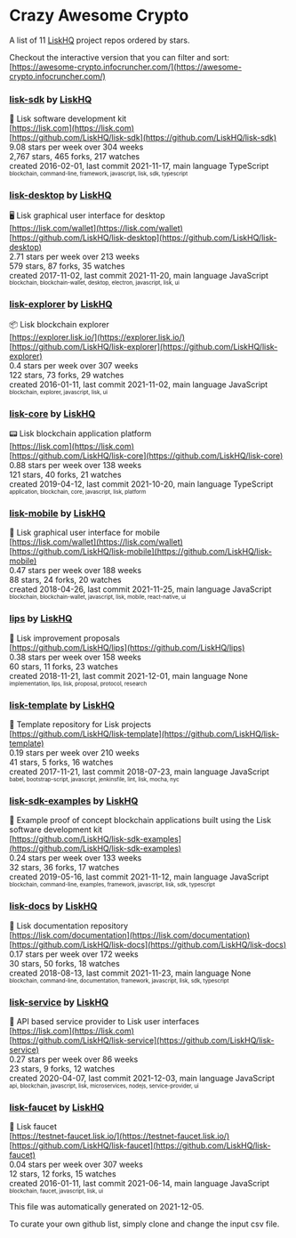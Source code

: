 # Crazy Awesome Crypto
A list of 11 [LiskHQ](https://github.com/LiskHQ) project repos ordered by stars.  

Checkout the interactive version that you can filter and sort: 
[https://awesome-crypto.infocruncher.com/](https://awesome-crypto.infocruncher.com/)  


### [lisk-sdk](https://github.com/LiskHQ/lisk-sdk) by [LiskHQ](https://github.com/LiskHQ)  
🔩 Lisk software development kit  
[https://lisk.com](https://lisk.com)  
[https://github.com/LiskHQ/lisk-sdk](https://github.com/LiskHQ/lisk-sdk)  
9.08 stars per week over 304 weeks  
2,767 stars, 465 forks, 217 watches  
created 2016-02-01, last commit 2021-11-17, main language TypeScript  
<sub><sup>blockchain, command-line, framework, javascript, lisk, sdk, typescript</sup></sub>


### [lisk-desktop](https://github.com/LiskHQ/lisk-desktop) by [LiskHQ](https://github.com/LiskHQ)  
🖥 Lisk graphical user interface for desktop  
[https://lisk.com/wallet](https://lisk.com/wallet)  
[https://github.com/LiskHQ/lisk-desktop](https://github.com/LiskHQ/lisk-desktop)  
2.71 stars per week over 213 weeks  
579 stars, 87 forks, 35 watches  
created 2017-11-02, last commit 2021-11-20, main language JavaScript  
<sub><sup>blockchain, blockchain-wallet, desktop, electron, javascript, lisk, ui</sup></sub>


### [lisk-explorer](https://github.com/LiskHQ/lisk-explorer) by [LiskHQ](https://github.com/LiskHQ)  
📦 Lisk blockchain explorer  
[https://explorer.lisk.io/](https://explorer.lisk.io/)  
[https://github.com/LiskHQ/lisk-explorer](https://github.com/LiskHQ/lisk-explorer)  
0.4 stars per week over 307 weeks  
122 stars, 73 forks, 29 watches  
created 2016-01-11, last commit 2021-11-02, main language JavaScript  
<sub><sup>blockchain, explorer, javascript, lisk, ui</sup></sub>


### [lisk-core](https://github.com/LiskHQ/lisk-core) by [LiskHQ](https://github.com/LiskHQ)  
📟 Lisk blockchain application platform  
[https://lisk.com](https://lisk.com)  
[https://github.com/LiskHQ/lisk-core](https://github.com/LiskHQ/lisk-core)  
0.88 stars per week over 138 weeks  
121 stars, 40 forks, 21 watches  
created 2019-04-12, last commit 2021-10-20, main language TypeScript  
<sub><sup>application, blockchain, core, javascript, lisk, platform</sup></sub>


### [lisk-mobile](https://github.com/LiskHQ/lisk-mobile) by [LiskHQ](https://github.com/LiskHQ)  
📱 Lisk graphical user interface for mobile  
[https://lisk.com/wallet](https://lisk.com/wallet)  
[https://github.com/LiskHQ/lisk-mobile](https://github.com/LiskHQ/lisk-mobile)  
0.47 stars per week over 188 weeks  
88 stars, 24 forks, 20 watches  
created 2018-04-26, last commit 2021-11-25, main language JavaScript  
<sub><sup>blockchain, blockchain-wallet, javascript, lisk, mobile, react-native, ui</sup></sub>


### [lips](https://github.com/LiskHQ/lips) by [LiskHQ](https://github.com/LiskHQ)  
📘 Lisk improvement proposals   
[https://github.com/LiskHQ/lips](https://github.com/LiskHQ/lips)  
0.38 stars per week over 158 weeks  
60 stars, 11 forks, 23 watches  
created 2018-11-21, last commit 2021-12-01, main language None  
<sub><sup>implementation, lips, lisk, proposal, protocol, research</sup></sub>


### [lisk-template](https://github.com/LiskHQ/lisk-template) by [LiskHQ](https://github.com/LiskHQ)  
📄 Template repository for Lisk projects  
[https://github.com/LiskHQ/lisk-template](https://github.com/LiskHQ/lisk-template)  
0.19 stars per week over 210 weeks  
41 stars, 5 forks, 16 watches  
created 2017-11-21, last commit 2018-07-23, main language JavaScript  
<sub><sup>babel, bootstrap-script, javascript, jenkinsfile, lint, lisk, mocha, nyc</sup></sub>


### [lisk-sdk-examples](https://github.com/LiskHQ/lisk-sdk-examples) by [LiskHQ](https://github.com/LiskHQ)  
🔩 Example proof of concept blockchain applications built using the Lisk software development kit  
[https://github.com/LiskHQ/lisk-sdk-examples](https://github.com/LiskHQ/lisk-sdk-examples)  
0.24 stars per week over 133 weeks  
32 stars, 36 forks, 17 watches  
created 2019-05-16, last commit 2021-11-12, main language JavaScript  
<sub><sup>blockchain, command-line, examples, framework, javascript, lisk, sdk, typescript</sup></sub>


### [lisk-docs](https://github.com/LiskHQ/lisk-docs) by [LiskHQ](https://github.com/LiskHQ)  
📘 Lisk documentation repository  
[https://lisk.com/documentation](https://lisk.com/documentation)  
[https://github.com/LiskHQ/lisk-docs](https://github.com/LiskHQ/lisk-docs)  
0.17 stars per week over 172 weeks  
30 stars, 50 forks, 18 watches  
created 2018-08-13, last commit 2021-11-23, main language None  
<sub><sup>blockchain, command-line, documentation, framework, javascript, lisk, sdk, typescript</sup></sub>


### [lisk-service](https://github.com/LiskHQ/lisk-service) by [LiskHQ](https://github.com/LiskHQ)  
:calling: API based service provider to Lisk user interfaces  
[https://lisk.com](https://lisk.com)  
[https://github.com/LiskHQ/lisk-service](https://github.com/LiskHQ/lisk-service)  
0.27 stars per week over 86 weeks  
23 stars, 9 forks, 12 watches  
created 2020-04-07, last commit 2021-12-03, main language JavaScript  
<sub><sup>api, blockchain, javascript, lisk, microservices, nodejs, service-provider, ui</sup></sub>


### [lisk-faucet](https://github.com/LiskHQ/lisk-faucet) by [LiskHQ](https://github.com/LiskHQ)  
🚰 Lisk faucet  
[https://testnet-faucet.lisk.io/](https://testnet-faucet.lisk.io/)  
[https://github.com/LiskHQ/lisk-faucet](https://github.com/LiskHQ/lisk-faucet)  
0.04 stars per week over 307 weeks  
12 stars, 12 forks, 15 watches  
created 2016-01-11, last commit 2021-06-14, main language JavaScript  
<sub><sup>blockchain, faucet, javascript, lisk, ui</sup></sub>


This file was automatically generated on 2021-12-05.  

To curate your own github list, simply clone and change the input csv file.  